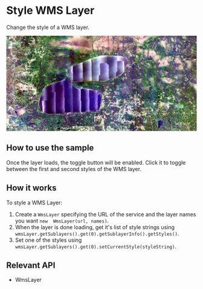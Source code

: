 # Style WMS Layer

Change the style of a WMS layer.

![](StyleWmsLayer.png)

## How to use the sample

Once the layer loads, the toggle button will be enabled. Click it to toggle between the first and second styles 
of the WMS layer.

## How it works

To style a WMS Layer:


  1. Create a `WmsLayer` specifying the URL of the service and the layer names you want `new 
  WmsLayer(url, names)`.
  2. When the layer is done loading, get it's list of style strings using `wmsLayer.getSublayers().get(0).getSublayerInfo().getStyles()`.
  3. Set one of the styles using `wmsLayer.getSublayers().get(0).setCurrentStyle(styleString)`.


## Relevant API


  * WmsLayer

